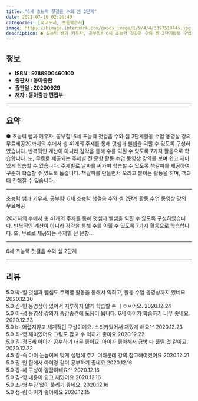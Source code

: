 ```yaml
---
title: "6세 초능력 첫걸음 수와 셈 2단계"
date: 2021-07-10 02:26:49
categories: [국내도서, 초등학습서]
image: https://bimage.interpark.com/goods_image/1/9/4/4/339751944s.jpg
description: ● 초능력 쌤과 키우자, 공부힘! 6세 초능력 첫걸음 수와 셈 2단계활동 수업 동영상 강의 무료제공20까지의 수에서 총 41개의 주제를 통해 덧셈과 뺄셈을 익힐 수 있도록 구성하였습니다. 반복적인 계산이 아니라 감각을 통해 수를 익힐 수 있도록 7가지 활동으로 학습합니다. 또, 무료
---
```


## **정보**

- **ISBN : 9788900460100**
- **출판사 : 동아출판**
- **출판일 : 20200929**
- **저자 : 동아출판 편집부**

------



## **요약**

●  초능력 쌤과 키우자, 공부힘! 6세 초능력 첫걸음 수와 셈 2단계활동 수업 동영상 강의 무료제공20까지의 수에서  총 41개의 주제를 통해 덧셈과 뺄셈을 익힐 수 있도록 구성하였습니다. 반복적인 계산이 아니라 감각을 통해 수를 익힐 수 있도록 7가지 활동으로 학습합니다. 또, 무료로 제공되는 주제별 전 문항 활동 수업 동영상 강의를 보며 쉽고 재미있게 학습할 수 있습니다. 주제별로 날짜를 써가며 학습할 수 있도록 책갈피를 제공하여 꾸준히 학습할 수 있도록 돕습니다. 책갈피를 만들면서 오리고 붙이는 활동을 하며, 책과 더 친해질 수 있습니다.

------

초능력 쌤과 키우자, 공부힘! 6세 초능력 첫걸음 수와 셈 2단계
활동 수업 동영상 강의 무료제공

20까지의 수에서  총 41개의 주제를 통해 덧셈과 뺄셈을 익힐 수 있도록 구성하였습니다. 반복적인 계산이 아니라 감각을 통해 수를 익힐 수 있도록 7가지 활동으로 학습합니다. 또, 무료로 제공되는 주제별 전 문항... 

------


6세 초능력 첫걸음 수와 셈 2단계 

------


## **리뷰** 

5.0 박-일 덧셈과 뺄셈도 주제별 활동을 통해서 익히고, 활동 수업 동영상까지 있네요 2020.12.30 <br/>5.0 김-민 동영상이 있어서 지루하지 않게 학습할 수 ㅣㅇㅆ어요. 2020.12.24 <br/>5.0 이-성 동영상 강의가 중간중간에 도움이 됩니다. 6세 아이가 학습하기 너무 좋네요. 2020.12.23 <br/>5.0 b- 어렵지않고 체계적인 구성이에요. 스티커있어서 재밌게 해요^^ 2020.12.23 <br/>5.0 최-영 재미있어요 그림도 많고 수 익히기 좋아요 2020.12.22 <br/>5.0 김-정 6세 아이가 공부하기 너무 좋아요. 아이가 좋아해서 금방 다 풀릴 것 같아요. 2020.12.22 <br/>4.5 강-숙 아이 눈높이에 맞게 설명해 주기 어려운데 강의 참고해야겠어요 2020.12.21 <br/>5.0 권-인 집에서 아이랑 같이 공부하기 좋네요 2020.12.16 <br/>5.0 강-혜 구성이 깔끔하네요^^ 2020.12.16 <br/>5.0 김-영 내용이 쉽고 재밌어요 2020.12.16 <br/>5.0 조-영 부담 없이 풀리기 좋네요.  2020.12.16 <br/>5.0 정-림 아이가 좋아해요 2020.12.15 <br/>